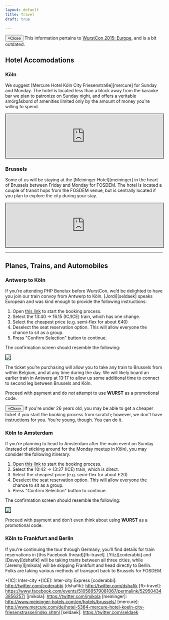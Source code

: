 ```yaml
---
layout: default
title: Travel
draft: true

---
```

<div class="alert alert-info" role="alert">
    <button type="button" class="close" data-dismiss="alert"><span aria-hidden="true">&times;</span><span class="sr-only">Close</span></button>
    <i class="fa fa-lightbulb-o fa-2x pull-left"></i> This information pertains
    to <a href="/2015-europe">WurstCon 2015: Europe</a>, and is a bit
    outdated.
</div>

## Hotel Accomodations

### Köln

We suggest [Mercure Hotel Köln City Friesenstraße][mercure] for Sunday and
Monday. The hotel is located less than a block away from the karaoke bar we plan
to patronize on Sunday night, and offers a veritable smörgåsbord of amenities
limited only by the amount of money you're willing to spend.

<iframe style="width: 100%; height: 10em; border: 2px solid #666" frameborder="0" src="https://www.google.com/maps/embed?pb=!1m14!1m8!1m3!1d10056.288971849273!2d6.9429!3d50.940877!3m2!1i1024!2i768!4f13.1!3m3!1m2!1s0x0%3A0x2a6a4f73b34b5c91!2sMercure+Hotel+Koeln+City+Friesenstra%C3%9Fe!5e0!3m2!1sen!2sus!4v1419028878427"></iframe>

### Brussels

Some of us will be staying at the [Meininger Hotel][meininger] in the heart of
Brussels between Friday and Monday for FOSDEM. The hotel is located a couple of
transit hops from the FOSDEM venue, but is centrally located if you plan to
explore the city during your stay.

<iframe style="width: 100%; height: 10em; border: 2px solid #666" frameborder="0" src="https://www.google.com/maps/embed?pb=!1m18!1m12!1m3!1d2518.9038361191647!2d4.338366000000012!3d50.85146500000001!2m3!1f0!2f0!3f0!3m2!1i1024!2i768!4f13.1!3m3!1m2!1s0x47c3c38bc8f50f41%3A0x35d52e894dfa5be!2sMEININGER+Hotel+Br%C3%BCssel+City+Center!5e0!3m2!1sen!2sus!4v1420832899161"></iframe>

----

## Planes, Trains, and Automobiles

### Antwerp to Köln

If you&rsquo;re attending PHP Benelux before WurstCon, we&rsquo;d be delighted
to have you join our train convoy from Antwerp to Köln. [Jordi][seldaek] speaks
European and was kind enough to provide the following instructions:

 1. Open [this link](http://goo.gl/GRNGDP) to start the booking process.
 2. Select the 13:40 &rarr; 16.15 (IC/ICE) train, which has one change.
 3. Select the cheapest price (e.g. semi-flex for about €40)
 4. Deselect the seat reservation option. This will allow everyone the chance to
    sit as a group.
 5. Press "Confirm Selection" button to continue.

The confirmation screen should resemble the following:

<img src="/images/train-antwerp_to_koln.png" class="img-responsive img-rounded" style="border: 1px solid black">

The ticket you&rsquo;re purchasing will allow you to take any train to Brussels
from within Belgium, and at any time during the day. We will likely board an
earlier train in Antwerp at 13:17 to allow us some additional time to connect
to second leg between Brussels and Köln.

Proceed with payment and do *not* attempt to use **WURST** as a promotional code.

<div class="alert alert-info" role="alert">
    <button type="button" class="close" data-dismiss="alert"><span aria-hidden="true">&times;</span><span class="sr-only">Close</span></button>
    <i class="fa fa-lightbulb-o fa-4x pull-left"></i> If you're under 26 years
    old, you may be able to get a cheaper ticket if you start the booking
    process from scratch; however, we don't have instructions for you.
    You&rsquo;re young, though. You can do it.
</div>

### Köln to Amsterdam

If you&rsquo;re planning to head to Amsterdam after the main event on Sunday
(instead of sticking around for the Monday meetup in Köln), you may consider the
following itinerary:

 1. Open [this link](http://goo.gl/LcZWxW) to start the booking process.
 2. Select the 10:42 &rarr; 13:27 (ICE) train, which is direct.
 3. Select the cheapest price (e.g. semi-flex for about €20)
 4. Deselect the seat reservation option. This will allow everyone the chance to
    sit as a group.
 5. Press "Confirm Selection" button to continue.

The confirmation screen should resemble the following:

<img src="/images/train-koln_to_amsterdam.png" class="img-responsive img-rounded" style="border: 1px solid black">

Proceed with payment and don&rsquo;t even think about using **WURST** as a
promotional code.

### Köln to Frankfurt and Berlin

If you're continuing the tour through Germany, you'll find details for train
reservations in [this Facebook thread][fb-travel]. [Yitz][coderabbi] and
[Davey][dshafik] will be taking trains between all three cities, while
[Jeremy][jmikola] will be skipping Frankfurt and head directly to Berlin. Folks
are taking various methods of transport back to Brussels for FOSDEM.

  *[IC]: Inter-city
  *[ICE]: Inter-city Express
  [coderabbi]: http://twitter.com/coderabbi
  [dshafik]: http://twitter.com/dshafik
  [fb-travel]: https://www.facebook.com/events/510589579081067/permalink/529504343856257/
  [jmikola]: https://twitter.com/jmikola
  [meininger]: http://www.meininger-hotels.com/en/hotels/brussels/
  [mercure]: http://www.mercure.com/de/hotel-5364-mercure-hotel-koeln-city-friesenstrasse/index.shtml
  [seldaek]: https://twitter.com/seldaek
